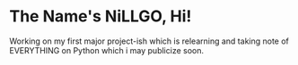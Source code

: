 # The Name's NiLLGO, Hi!
Working on my first major project-ish which is relearning and taking note of EVERYTHING on Python which i may publicize soon.
